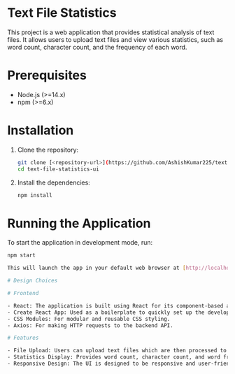 # Text File Statistics

This project is a web application that provides statistical analysis of text files. It allows users to upload text files and view various statistics, such as word count, character count, and the frequency of each word.

# Prerequisites

- Node.js (>=14.x)
- npm (>=6.x)

# Installation

1. Clone the repository:

   ```bash
   git clone [<repository-url>](https://github.com/AshishKumar225/text-file-statistics-ui.git)
   cd text-file-statistics-ui

2. Install the dependencies:

   ```bash
   npm install

# Running the Application

To start the application in development mode, run:

```bash
npm start

This will launch the app in your default web browser at [http://localhost:3000](http://localhost:3000).

# Design Choices

# Frontend

- React: The application is built using React for its component-based architecture and efficient rendering.
- Create React App: Used as a boilerplate to quickly set up the development environment with zero configuration.
- CSS Modules: For modular and reusable CSS styling.
- Axios: For making HTTP requests to the backend API.

# Features

- File Upload: Users can upload text files which are then processed to extract statistics.
- Statistics Display: Provides word count, character count, and word frequency analysis.
- Responsive Design: The UI is designed to be responsive and user-friendly on both desktop and mobile devices.
